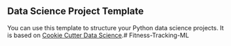## Data Science Project Template

You can use this template to structure your Python data science projects. It is based on [Cookie Cutter Data Science](https://drivendata.github.io/cookiecutter-data-science/).#   F i t n e s s - T r a c k i n g - M L  
 